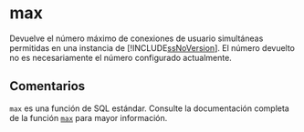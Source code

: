 ﻿---
SidebarGroup: "Funciones de agregación"
Autogenerated: true
---

# max

Devuelve el número máximo de conexiones de usuario simultáneas permitidas en una instancia de [!INCLUDE[ssNoVersion](../../includes/ssnoversion-md.md)]. El número devuelto no es necesariamente el número configurado actualmente.

## Comentarios 

`max` es una función de SQL estándar. Consulte la documentación completa de la función [`max`](https://learn.microsoft.com/es-es/sql/t-sql/functions/max-transact-sql) para mayor información.
